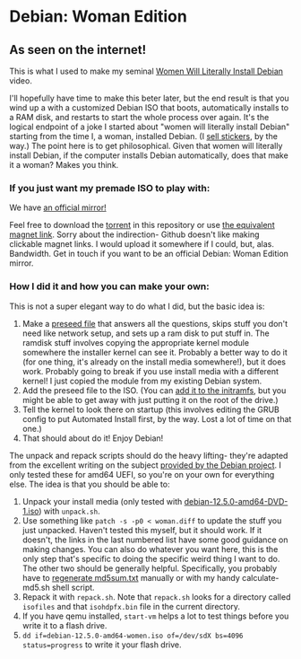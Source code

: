 # Debian: Woman Edition
## As seen on the internet!

This is what I used to make my seminal [Women Will Literally Install Debian](https://www.youtube.com/watch?v=Dyz6vOn8qn8) video. 

I'll hopefully have time to make this beter later, but the end result is that you wind up a with a customized Debian ISO that boots, automatically installs to a RAM disk, and restarts to start the whole process over again. It's the logical endpoint of a joke I started about "women will literally install Debian" starting from the time I, a woman, installed Debian. (I [sell stickers](https://princess.software/order/), by the way.) The point here is to get philosophical. Given that women will literally install Debian, if the computer installs Debian automatically, does that make it a woman? Makes you think.

### If you just want my premade ISO to play with:

We have [an official mirror!](https://a.sea01.en0.io/assets/ISO/debian-12.5.0-amd64-women.iso)

Feel free to download the [torrent](https://github.com/Kansattica/DebianWomanEdition/raw/princess/debian-12.5.0-amd64-women.iso.torrent) in this repository or use [the equivalent magnet link](https://github.com/Kansattica/DebianWomanEdition/blob/princess/magnet.url). Sorry about the indirection- Github doesn't like making clickable magnet links. I would upload it somewhere if I could, but, alas. Bandwidth. Get in touch if you want to be an official Debian: Woman Edition mirror.



### How I did it and how you can make your own:

This is not a super elegant way to do what I did, but the basic idea is:

1. Make a [preseed file](https://www.debian.org/releases/stable/amd64/apbs02.en.html) that answers all the questions, skips stuff you don't need like network setup, and sets up a ram disk to put stuff in. The ramdisk stuff involves copying the appropriate kernel module somewhere the installer kernel can see it. Probably a better way to do it (for one thing, it's already on the install media somewhere!), but it does work. Probably going to break if you use install media with a different kernel! I just copied the module from my existing Debian system.
2. Add the preseed file to the ISO. (You can [add it to the initramfs](https://wiki.debian.org/DebianInstaller/Preseed/EditIso), but you might be able to get away with just putting it on the root of the drive.)
3. Tell the kernel to look there on startup (this involves editing the GRUB config to put Automated Install first, by the way. Lost a lot of time on that one.)
4. That should about do it! Enjoy Debian!

The unpack and repack scripts should do the heavy lifting- they're adapted from the excellent writing on the subject [provided by the Debian project](https://wiki.debian.org/RepackBootableISO). I only tested these for amd64 UEFI, so you're on your own for everything else. The idea is that you should be able to:

1. Unpack your install media (only tested with [debian-12.5.0-amd64-DVD-1.iso](https://cdimage.debian.org/debian-cd/current/amd64/iso-dvd/)) with `unpack.sh`.
2. Use something like `patch -s -p0 < woman.diff` to update the stuff you just unpacked. Haven't tested this myself, but it should work. If it doesn't, the links in the last numbered list have some good guidance on making changes. You can also do whatever you want here, this is the only step that's specific to doing the specific weird thing I want to do. The other two should be generally helpful. Specifically, you probably have to [regenerate md5sum.txt](https://wiki.debian.org/DebianInstaller/Preseed/EditIso#Regenerating_md5sum.txt) manually or with my handy calculate-md5.sh shell script.
3. Repack it with `repack.sh`. Note that `repack.sh` looks for a directory called `isofiles` and that `isohdpfx.bin` file in the current directory.
4. If you have qemu installed, `start-vm` helps a lot to test things before you write it to a flash drive.
5. `dd if=debian-12.5.0-amd64-women.iso of=/dev/sdX bs=4096 status=progress` to write it your flash drive.

